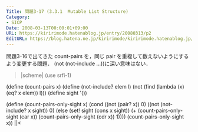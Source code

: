 ```yaml
---
Title: 問題3-17 (3.3.1  Mutable List Structure)
Category:
- SICP
Date: 2008-03-13T00:00:01+09:00
URL: https://kiririmode.hatenablog.jp/entry/20080313/p2
EditURL: https://blog.hatena.ne.jp/kiririmode/kiririmode.hatenablog.jp/atom/entry/8454420450078215305
---
```



問題3-16で出てきた count-pairs を，同じ pair を重複して数えないようにするよう変更する問題．
(not (not-include ...))に深い意味はない．

>|scheme|
(use srfi-1)

(define (count-pairs x)
  (define (not-include? elem l)
    (not (find (lambda (x) (eq? x elem)) l)))
  (define sight '())

  (define (count-pairs-only-sight x)
    (cond ((not (pair? x)) 0)
	  ((not (not-include? x sight)) 0)
	  (else
	   (set! sight (cons x sight))
	   (+ (count-pairs-only-sight (car x))
	      (count-pairs-only-sight (cdr x))
	      1))))
  (count-pairs-only-sight x))
||<

